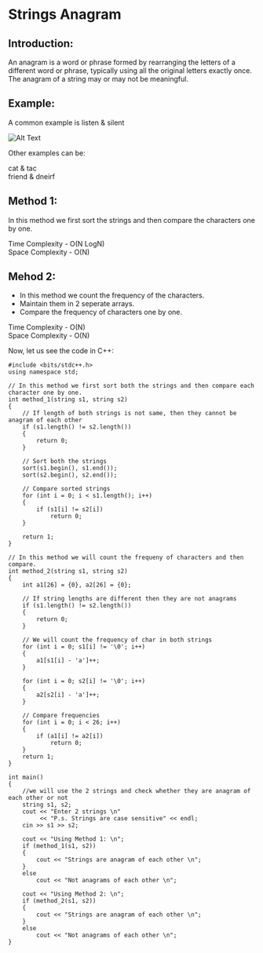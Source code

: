 # Strings Anagram

## Introduction:
An anagram is a word or phrase formed by rearranging the letters of a different word or phrase,
typically using all the original letters exactly once. The anagram of a string may or may not be meaningful.

## Example:
A common example is listen & silent

![Alt Text](https://upload.wikimedia.org/wikipedia/commons/3/33/Anagram_Listen_%3D_Silent.gif)

Other examples can be:  

cat & tac  
friend & dneirf

## Method 1:
In this method we first sort the strings and then compare the characters one by one.

Time Complexity - O(N LogN)  
Space Complexity - O(N)

## Mehod 2:
* In this method we count the frequency of the characters.  
* Maintain them in 2 seperate arrays.
* Compare the frequency of characters one by one.

Time Complexity - O(N)  
Space Complexity - O(N)

Now, let us see the code in C++:

```
#include <bits/stdc++.h>
using namespace std;

// In this method we first sort both the strings and then compare each character one by one.
int method_1(string s1, string s2)
{
    // If length of both strings is not same, then they cannot be anagram of each other
    if (s1.length() != s2.length())
    {
        return 0;
    }

    // Sort both the strings
    sort(s1.begin(), s1.end());
    sort(s2.begin(), s2.end());

    // Compare sorted strings
    for (int i = 0; i < s1.length(); i++)
    {
        if (s1[i] != s2[i])
            return 0;
    }

    return 1;
}

// In this method we will count the frequeny of characters and then compare.
int method_2(string s1, string s2)
{
    int a1[26] = {0}, a2[26] = {0};

    // If string lengths are different then they are not anagrams
    if (s1.length() != s2.length())
    {
        return 0;
    }

    // We will count the frequency of char in both strings
    for (int i = 0; s1[i] != '\0'; i++)
    {
        a1[s1[i] - 'a']++;
    }

    for (int i = 0; s2[i] != '\0'; i++)
    {
        a2[s2[i] - 'a']++;
    }

    // Compare frequencies
    for (int i = 0; i < 26; i++)
    {
        if (a1[i] != a2[i])
            return 0;
    }
    return 1;
}

int main()
{
    //we will use the 2 strings and check whether they are anagram of each other or not
    string s1, s2;
    cout << "Enter 2 strings \n"
         << "P.s. Strings are case sensitive" << endl;
    cin >> s1 >> s2;

    cout << "Using Method 1: \n";
    if (method_1(s1, s2))
    {
        cout << "Strings are anagram of each other \n";
    }
    else
        cout << "Not anagrams of each other \n";

    cout << "Using Method 2: \n";
    if (method_2(s1, s2))
    {
        cout << "Strings are anagram of each other \n";
    }
    else
        cout << "Not anagrams of each other \n";
}
```

